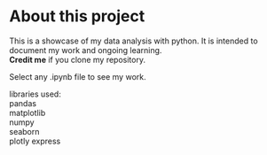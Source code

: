 # About this project

This is a showcase of my data analysis with python. It is intended to document my work and ongoing learning.  
**Credit me** if you clone my repository.  

Select any .ipynb file to see my work.  

libraries used:  
pandas    
matplotlib  
numpy  
seaborn  
plotly express  
